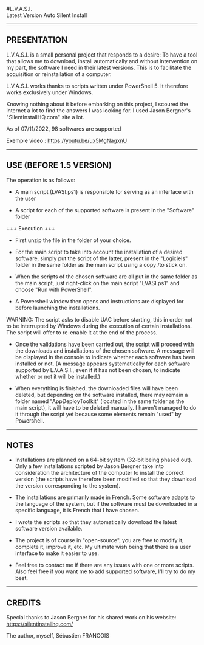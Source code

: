 #L.V.A.S.I.                                                   
Latest Version Auto Silent Install

------------------------------------------------------------		  
PRESENTATION 
------------------------------------------------------------

L.V.A.S.I. is a small personal project that responds to a desire:
To have a tool that allows me to download, install automatically and
without intervention on my part, the software I need in their latest
versions. This is to facilitate the acquisition or reinstallation of
a computer.

L.V.A.S.I. works thanks to scripts written under PowerShell 5. It
therefore works exclusively under Windows.

Knowing nothing about it before embarking on this project, I
scoured the internet a lot to find the answers I was looking for.
I used Jason Bergner's "SilentInstallHQ.com" site a lot.

As of 07/11/2022, 98 softwares are supported

Exemple video : https://youtu.be/ux5MgNagxnU

-------------------------------------------------
USE (BEFORE 1.5 VERSION)
-------------------------------------------------

The operation is as follows:

-  A main script (LVASI.ps1) is responsible for serving as an interface
with the user

- A script for each of the supported software is present in the "Software"
folder

+++ Execution +++

- First unzip the file in the folder of your choice.

- For the main script to take into account the installation of a desired
software, simply put the script of the latter, present in the "Logiciels"
folder in the same folder as the main script using a copy /to stick on.

- When the scripts of the chosen software are all put in the same folder as
the main script, just right-click on the main script "LVASI.ps1" and choose
"Run with PowerShell".

- A Powershell window then opens and instructions are displayed for before
launching the installations.

WARNING: The script asks to disable UAC before starting, this in order not to
be interrupted by Windows during the execution of certain installations. The
script will offer to re-enable it at the end of the process.

- Once the validations have been carried out, the script will proceed with the
downloads and installations of the chosen software. A message will be displayed
in the console to indicate whether each software has been installed or not. (A
message appears systematically for each software supported by L.V.A.S.I., even
if it has not been chosen, to indicate whether or not it will be installed.)

- When everything is finished, the downloaded files will have been deleted, but
depending on the software installed, there may remain a folder named "AppDeployToolkit"
(located in the same folder as the main script), it will have to be deleted manually.
I haven't managed to do it through the script yet because some elements remain "used"
by Powershell.

-------------------------
NOTES 
-------------------------

- Installations are planned on a 64-bit system (32-bit being phased out). Only a few
installations scripted by Jason Bergner take into consideration the architecture of
the computer to install the correct version (the scripts have therefore been modified
so that they download the version corresponding to the system).

- The installations are primarily made in French. Some software adapts to the language
of the system, but if the software must be downloaded in a specific language, it is
French that I have chosen.

- I wrote the scripts so that they automatically download the latest software version
available.

- The project is of course in "open-source", you are free to modify it, complete it,
improve it, etc. My ultimate wish being that there is a user interface to make it easier
to use.

- Feel free to contact me if there are any issues with one or more scripts. Also feel
free if you want me to add supported software, I'll try to do my best.

--------------------------------
CREDITS                      
--------------------------------

Special thanks to Jason Bergner for his shared work on his website:
https://silentinstallhq.com/

The author, myself, Sébastien FRANCOIS
